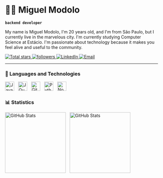 # 🧑‍💻 Miguel Modolo

**`backend developer`**

My name is Miguel Modolo, I'm 20 years old, and I'm from São Paulo, but I currently live in the marvelous city. I'm currently studying Computer Science at Estácio. I'm passionate about technology because it makes you feel alive and useful to the community.

<a href="https://github.com/mmodoloo?tab=repositories&sort=stargazers">
        <img 
            alt="Total stars" 
            title="GitHub Total Stars" 
            src="https://custom-icon-badges.demolab.com/github/stars/mmodoloo?color=55960c&style=for-the-badge&labelColor=488207&logo=star&label=estrelas"
        />
    </a>
    <a href="https://github.com/mmodoloo?tab=followers">
        <img 
            alt="followers" 
            title="Follow me on GitHub" 
            src="https://custom-icon-badges.demolab.com/github/followers/mmodoloo?color=236ad3&labelColor=1155ba&style=for-the-badge&logo=github&label=Seguidores&logoColor=white"
        />
    </a>
  <a href="https://www.linkedin.com/in/Miguel-Modolo-396219231/">
    <img 
        alt="LinkedIn" 
        title="Connect with me on LinkedIn" 
        src="https://custom-icon-badges.demolab.com/badge/LinkedIn-236ad3?style=for-the-badge&logo=linkedin&logoColor=white"
    />
</a>

<a href="mailto:modolodev@gmail.com">
    <img 
        alt="Email" 
        title="Send me an email" 
        src="https://custom-icon-badges.demolab.com/badge/Email-FF6F00?style=for-the-badge&logo=gmail&logoColor=white"
    />
</a>

</p>

---

### 🤖 Languages ​​and Technologies

<img 
    align="left" 
    alt="JavaScript" 
    title="JavaScript"
    width="30px" 
    style="padding-right: 10px;" 
    src="https://cdn.jsdelivr.net/gh/devicons/devicon@latest/icons/javascript/javascript-original.svg" 
/>


<img 
    align="left" 
    alt="JQuery" 
    title="JQuery"
    width="30px" 
    style="padding-right: 10px;" 
    src="https://cdn.jsdelivr.net/gh/devicons/devicon@latest/icons/jquery/jquery-original.svg" 
/>
<img 
    align="left" 
    alt="Git" 
    title="Git"
    width="30px" 
    style="padding-right: 10px;" 
    src="https://cdn.jsdelivr.net/gh/devicons/devicon@latest/icons/git/git-original.svg" 
/>
<img 
    align="left" 
    alt="Python" 
    title="Python"
    width="30px" 
    style="padding-right: 10px;" 
    src="https://cdn.jsdelivr.net/gh/devicons/devicon@latest/icons/python/python-original.svg" 
/>

<img 
    align="left" 
    alt="Node.js" 
    title="Node.js"
    width="30px" 
    style="padding-right: 10px;" 
    src="https://cdn.jsdelivr.net/gh/devicons/devicon@latest/icons/nodejs/nodejs-original.svg" 
/>
<br/>
<br/>

### 📊 Statistics

<p>
  <img 
    align="left" 
    alt="GitHub Stats" 
    height="200" 
    style="padding-right: 10px;" 
    src="https://github-readme-stats.vercel.app/api?username=mmodoloo&show_icons=true&theme=tokyonight&include_all_commits=true&locale=pt-br" 
  />

<img 
      align="left" 
      alt="GitHub Stats" 
      height="200" 
      src="https://github-readme-stats.vercel.app/api/top-langs/?username=mmodoloo&theme=tokyonight&layout=compact&custom_title=Tecnologias&langs_count=9" 
  />

</p>
